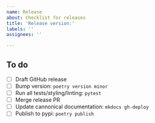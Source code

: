 ```yaml
---
name: Release
about: Checklist for releases
title: 'Release version:'
labels: ''
assignees: ''

---
```


## To do
- [ ] Draft GitHub release
- [ ] Bump version: `poetry version minor`
- [ ] Run all tests/styling/linting: `pytest`
- [ ] Merge release PR
- [ ] Update cannonical documentation: `mkdocs gh-deploy`
- [ ] Publish to pypi: `poetry publish`
